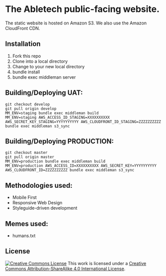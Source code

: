 The Abletech public-facing website.
===================================

The static website is hosted on Amazon S3. We also use the Amazon CloudFront CDN.

## Installation
1. Fork this repo
2. Clone into a local directory
3. Change to your new local directory
4. bundle install
5. bundle exec middleman server

## Building/Deploying UAT:

    git checkout develop
    git pull origin develop
    MM_ENV=staging bundle exec middleman build
    MM_ENV=staging AWS_ACCESS_ID_STAGING=XXXXXXXXXX AWS_SECRET_KEY_STAGING=YYYYYYYYYY AWS_CLOUDFRONT_ID_STAGING=ZZZZZZZZZZ bundle exec middleman s3_sync

## Building/Deploying PRODUCTION:

    git checkout master
    git pull origin master
    MM_ENV=production bundle exec middleman build
    MM_ENV=production AWS_ACCESS_ID=XXXXXXXXXX AWS_SECRET_KEY=YYYYYYYYYY AWS_CLOUDFRONT_ID=ZZZZZZZZZZ bundle exec middleman s3_sync

## Methodologies used:

* Mobile First
* Responsive Web Design
* Styleguide-driven development

## Memes used:

* humans.txt

## License

[![Creative Commons License][image-1]][1]
This work is licensed under a [Creative Commons Attribution-ShareAlike 4.0 International License][1].

[1]:   https://creativecommons.org/licenses/by-sa/4.0/

[image-1]: https://i.creativecommons.org/l/by-sa/4.0/88x31.png
